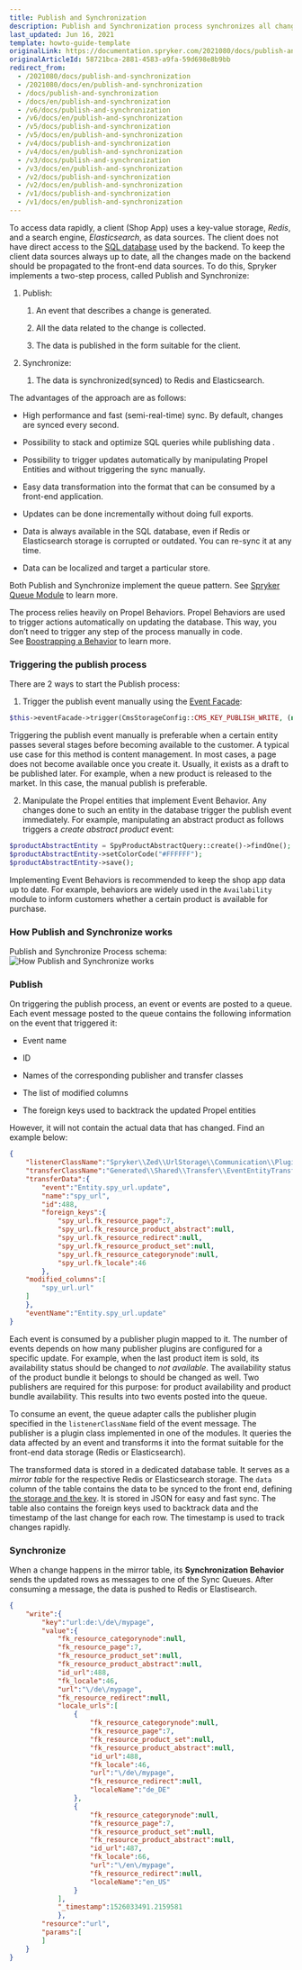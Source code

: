 ```yaml
---
title: Publish and Synchronization
description: Publish and Synchronization process synchronizes all changes made on the backend need to be propagated to the client data stores.
last_updated: Jun 16, 2021
template: howto-guide-template
originalLink: https://documentation.spryker.com/2021080/docs/publish-and-synchronization
originalArticleId: 58721bca-2881-4583-a9fa-59d698e8b9bb
redirect_from:
  - /2021080/docs/publish-and-synchronization
  - /2021080/docs/en/publish-and-synchronization
  - /docs/publish-and-synchronization
  - /docs/en/publish-and-synchronization
  - /v6/docs/publish-and-synchronization
  - /v6/docs/en/publish-and-synchronization
  - /v5/docs/publish-and-synchronization
  - /v5/docs/en/publish-and-synchronization
  - /v4/docs/publish-and-synchronization
  - /v4/docs/en/publish-and-synchronization
  - /v3/docs/publish-and-synchronization
  - /v3/docs/en/publish-and-synchronization
  - /v2/docs/publish-and-synchronization
  - /v2/docs/en/publish-and-synchronization
  - /v1/docs/publish-and-synchronization
  - /v1/docs/en/publish-and-synchronization
---
```


To access data rapidly, a client (Shop App) uses a key-value storage, *Redis*, and a search engine, *Elasticsearch*, as data sources. The client does not have direct access to the [SQL database](/docs/scos/dev/back-end-development/zed/persistence-layer/persistence-layer.html) used by the backend. To keep the client data sources always up to date, all the changes made on the backend should be propagated to the front-end data sources. To do this, Spryker implements a two-step process, called Publish and Synchronize:

1.  Publish:

    1.  An event that describes a change is generated.

    2.  All the data related to the change is collected.

    3.  The data is published in the form suitable for the client.

2.  Synchronize:

    1.  The data is synchronized(synced) to Redis and Elasticsearch.


The advantages of the approach are as follows:

*   High performance and fast (semi-real-time) sync. By default, changes are synced every second.

*   Possibility to stack and optimize SQL queries while publishing data .

*   Possibility to trigger updates automatically by manipulating Propel Entities and without triggering the sync manually.

*   Easy data transformation into the format that can be consumed by a front-end application.

*   Updates can be done incrementally without doing full exports.

*   Data is always available in the SQL database, even if Redis or Elasticsearch storage is corrupted or outdated. You can re-sync it at any time.

*   Data can be localized and target a particular store.


Both Publish and Synchronize implement the queue pattern. See [Spryker Queue Module](/docs/scos/dev/back-end-development/data-manipulation/queue/queue.html) to learn more.

The process relies heavily on Propel Behaviors. Propel Behaviors are used to trigger actions automatically on updating the database. This way, you don’t need to trigger any step of the process manually in code. See [Boostrapping a Behavior](http://propelorm.org/documentation/cookbook/writing-behavior.html) to learn more.

### Triggering the publish process

There are 2 ways to start the Publish process:

1.  Trigger the publish event manually using the [Event Facade](/docs/scos/dev/back-end-development/data-manipulation/event/adding-events.html):

```php
$this->eventFacade->trigger(CmsStorageConfig::CMS_KEY_PUBLISH_WRITE, (new EventEntityTransfer())->setId($id));
```

Triggering the publish event manually is preferable when a certain entity passes several stages before becoming available to the customer. A typical use case for this method is content management. In most cases, a page does not become available once you create it. Usually, it exists as a draft to be published later. For example, when a new product is released to the market. In this case, the manual publish is preferable.

2. Manipulate the Propel entities that implement Event Behavior. Any changes done to such an entity in the database trigger the publish event immediately. For example, manipulating an abstract product as follows triggers a _create abstract product_ event:

```php
$productAbstractEntity = SpyProductAbstractQuery::create()->findOne();
$productAbstractEntity->setColorCode("#FFFFFF");
$productAbstractEntity->save();
```

Implementing Event Behaviors is recommended to keep the shop app data up to date. For example, behaviors are widely used in the `Availability` module to inform customers whether a certain product is available for purchase.

### How Publish and Synchronize works


Publish and Synchronize Process schema:
![How Publish and Synchronize works](https://spryker.s3.eu-central-1.amazonaws.com/docs/Developer+Guide/Architecture+Concepts/Publish+and+Synchronization/how-it-works.png) 

### Publish

On triggering the publish process, an event or events are posted to a queue. Each event message posted to the queue contains the following information on the event that triggered it:

*   Event name

*   ID

*   Names of the corresponding publisher and transfer classes

*   The list of modified columns

*   The foreign keys used to backtrack the updated Propel entities


However, it will not contain the actual data that has changed. Find an example below:
```json
{
	"listenerClassName":"Spryker\\Zed\\UrlStorage\\Communication\\Plugin\\Event\\Listener\\UrlStorageListener",
	"transferClassName":"Generated\\Shared\\Transfer\\EventEntityTransfer",
	"transferData":{
		"event":"Entity.spy_url.update",
		"name":"spy_url",
		"id":488,
		"foreign_keys":{
			"spy_url.fk_resource_page":7,
			"spy_url.fk_resource_product_abstract":null,
			"spy_url.fk_resource_redirect":null,
			"spy_url.fk_resource_product_set":null,
			"spy_url.fk_resource_categorynode":null,
			"spy_url.fk_locale":46
		},
	"modified_columns":[
		"spy_url.url"
	]
	},
	"eventName":"Entity.spy_url.update"
}
```

Each event is consumed by a publisher plugin mapped to it. The number of events depends on how many publisher plugins are configured for a specific update. For example, when the last product item is sold, its availability status should be changed to _not available_. The availability status of the product bundle it belongs to should be changed as well. Two publishers are required for this purpose: for product availability and product bundle availability. This results into two events posted into the queue.

To consume an event, the queue adapter calls the publisher plugin specified in the `listenerClassName` field of the event message. The publisher is a plugin class implemented in one of the modules. It queries the data affected by an event and transforms it into the format suitable for the front-end data storage (Redis or Elasticsearch).

The transformed data is stored in a dedicated database table. It serves as a _mirror table_ for the respective Redis or Elasticsearch storage. The `data` column of the table contains the data to be synced to the front end, defining [the storage and the key](/docs/scos/dev/back-end-development/data-manipulation/data-publishing/handling-data-with-publish-and-synchronization.html). It is stored in JSON for easy and fast sync. The table also contains the foreign keys used to backtrack data and the timestamp of the last change for each row. The timestamp is used to track changes rapidly.

### Synchronize

When a change happens in the mirror table, its **Synchronization Behavior** sends the updated rows as messages to one of the Sync Queues. After consuming a message, the data is pushed to Redis or Elastisearch.

```json
{
	"write":{
		"key":"url:de:\/de\/mypage",
		"value":{
			"fk_resource_categorynode":null,
			"fk_resource_page":7,
			"fk_resource_product_set":null,
			"fk_resource_product_abstract":null,
			"id_url":488,
			"fk_locale":46,
			"url":"\/de\/mypage",
			"fk_resource_redirect":null,
			"locale_urls":[
				{
					"fk_resource_categorynode":null,
					"fk_resource_page":7,
					"fk_resource_product_set":null,
					"fk_resource_product_abstract":null,
					"id_url":488,
					"fk_locale":46,
					"url":"\/de\/mypage",
					"fk_resource_redirect":null,
					"localeName":"de_DE"
				},
				{
					"fk_resource_categorynode":null,
					"fk_resource_page":7,
					"fk_resource_product_set":null,
					"fk_resource_product_abstract":null,
					"id_url":487,
					"fk_locale":66,
					"url":"\/en\/mypage",
					"fk_resource_redirect":null,
					"localeName":"en_US"
				}
			],
			"_timestamp":1526033491.2159581
			},
		"resource":"url",
		"params":[
		]
	}
}
```
